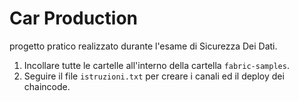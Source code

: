 # Car Production
progetto pratico realizzato durante l'esame di Sicurezza Dei Dati.
1. Incollare tutte le cartelle all'interno della cartella `fabric-samples`.
2. Seguire il file `istruzioni.txt` per creare i canali ed il deploy dei chaincode.
